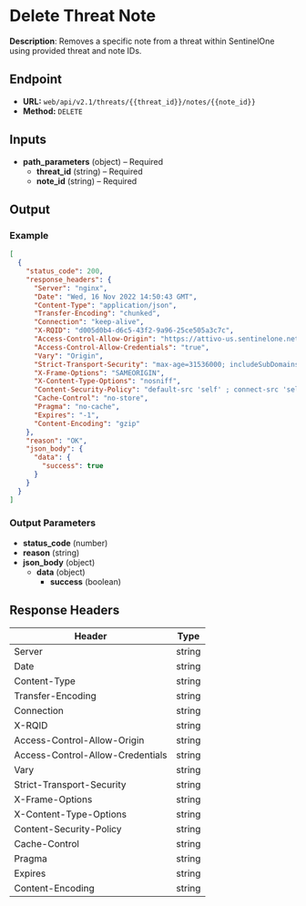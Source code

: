# Delete Threat Note

**Description**: Removes a specific note from a threat within SentinelOne using provided threat and note IDs.

## Endpoint

- **URL:** `web/api/v2.1/threats/{{threat_id}}/notes/{{note_id}}`
- **Method:** `DELETE`
## Inputs

- **path_parameters** (object) – Required
  - **threat_id** (string) – Required
  - **note_id** (string) – Required
## Output

### Example

```json
[
  {
    "status_code": 200,
    "response_headers": {
      "Server": "nginx",
      "Date": "Wed, 16 Nov 2022 14:50:43 GMT",
      "Content-Type": "application/json",
      "Transfer-Encoding": "chunked",
      "Connection": "keep-alive",
      "X-RQID": "d005d0b4-d6c5-43f2-9a96-25ce505a3c7c",
      "Access-Control-Allow-Origin": "https://attivo-us.sentinelone.net",
      "Access-Control-Allow-Credentials": "true",
      "Vary": "Origin",
      "Strict-Transport-Security": "max-age=31536000; includeSubDomains",
      "X-Frame-Options": "SAMEORIGIN",
      "X-Content-Type-Options": "nosniff",
      "Content-Security-Policy": "default-src 'self' ; connect-src 'self' cdn.pendo.io app.pendo.io *.pendo.io data.pendo.io *.storage.googleapis.com sentry.io *.sentry.io *.google-analytics.com *.gstatic.com unpkg.com cdn.auth0.com wss://*.sentinelone.net https://www.googletagmanager.com https://cdnjs.cloudflare.com data: ; script-src 'self' 'unsafe-inline' 'unsafe-eval' cdn.pendo.io app.pendo.io pendo-io-static.storage.googleapis.com cdn.pendo.io *.storage.googleapis.com data.pendo.io https://www.google-analytics.com https://www.googletagmanager.com https://unpkg.com https://cdnjs.cloudflare.com ; img-src 'self' data: https://www.google-analytics.com cdn.pendo.io app.pendo.io *.sentinelone.com *.storage.googleapis.com data.pendo.io ; style-src 'self' 'unsafe-inline' app.pendo.io cdn.pendo.io *.storage.googleapis.com https://fonts.googleapis.com https://cdnjs.cloudflare.com ; font-src 'self' data: https://fonts.gstatic.com https://cdn.auth0.com ; frame-src 'self' blob: https://receptive.io https://*.pendo.io https://pendo-io-extensions.storage.googleapis.com/ https://*.youtube.com ; frame-ancestors 'self' app.pendo.io ; object-src 'none'",
      "Cache-Control": "no-store",
      "Pragma": "no-cache",
      "Expires": "-1",
      "Content-Encoding": "gzip"
    },
    "reason": "OK",
    "json_body": {
      "data": {
        "success": true
      }
    }
  }
]
```
### Output Parameters

- **status_code** (number)
- **reason** (string)
- **json_body** (object)
  - **data** (object)
    - **success** (boolean)
## Response Headers

| Header | Type |
|--------|------|
| Server | string |
| Date | string |
| Content-Type | string |
| Transfer-Encoding | string |
| Connection | string |
| X-RQID | string |
| Access-Control-Allow-Origin | string |
| Access-Control-Allow-Credentials | string |
| Vary | string |
| Strict-Transport-Security | string |
| X-Frame-Options | string |
| X-Content-Type-Options | string |
| Content-Security-Policy | string |
| Cache-Control | string |
| Pragma | string |
| Expires | string |
| Content-Encoding | string |